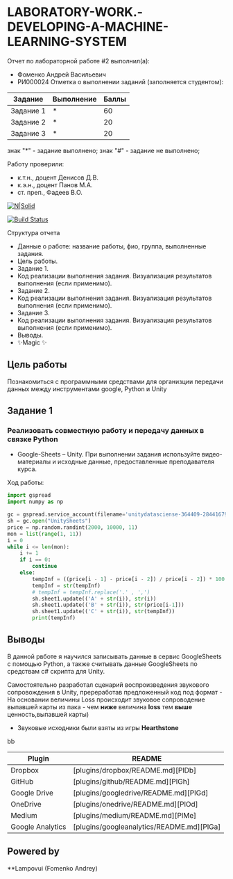 # LABORATORY-WORK.-DEVELOPING-A-MACHINE-LEARNING-SYSTEM
Отчет по лабораторной работе #2 выполнил(а):
- Фоменко Андрей Васильевич
- РИ000024
Отметка о выполнении заданий (заполняется студентом):

| Задание | Выполнение | Баллы |
| ------ | ------ | ------ |
| Задание 1 | * | 60 |
| Задание 2 | * | 20 |
| Задание 3 | * | 20 |

знак "*" - задание выполнено; знак "#" - задание не выполнено;

Работу проверили:
- к.т.н., доцент Денисов Д.В.
- к.э.н., доцент Панов М.А.
- ст. преп., Фадеев В.О.

[![N|Solid](https://cldup.com/dTxpPi9lDf.thumb.png)](https://nodesource.com/products/nsolid)

[![Build Status](https://travis-ci.org/joemccann/dillinger.svg?branch=master)](https://travis-ci.org/joemccann/dillinger)

Структура отчета

- Данные о работе: название работы, фио, группа, выполненные задания.
- Цель работы.
- Задание 1.
- Код реализации выполнения задания. Визуализация результатов выполнения (если применимо).
- Задание 2.
- Код реализации выполнения задания. Визуализация результатов выполнения (если применимо).
- Задание 3.
- Код реализации выполнения задания. Визуализация результатов выполнения (если применимо).
- Выводы.
- ✨Magic ✨

## Цель работы
Познакомиться с программными средствами для организции
передачи данных между инструментами google, Python и Unity

## Задание 1
### Реализовать совместную работу и передачу данных в связке Python
- Google-Sheets – Unity. При выполнении задания используйте видео-материалы и
исходные данные, предоставленные преподавателя курса.

Ход работы:

```py
import gspread
import numpy as np

gc = gspread.service_account(filename='unitydatasciense-364409-28441679f719.json')
sh = gc.open("UnitySheets")
price = np.random.randint(2000, 10000, 11)
mon = list(range(1, 11))
i = 0
while i <= len(mon):
    i += 1
    if i == 0:
        continue
    else:
        tempInf = ((price[i - 1] - price[i - 2]) / price[i - 2]) * 100
        tempInf = str(tempInf)
        # tempInf = tempInf.replace('.' , ',')
        sh.sheet1.update(('A' + str(i)), str(i))
        sh.sheet1.update(('B' + str(i)), str(price[i-1]))
        sh.sheet1.update(('C' + str(i)), str(tempInf))
        print(tempInf)

```
## Выводы

В данной рвботе я научился записывать данные в сервис GoogleSheets с помощью Python, а также считывать данные GoogleSheets по средствам c# скрипта для Unity. 

Самостоятельно разработал сценарий воспроизведения звукового
сопровождения в Unity, пререработав предложенный код под формат - На основании величины Loss происходит звуковое сопроводение выпавшей карты из пака - чем **ниже** величина **loss** тем **выше** ценность,выпавшей карты)

- Звуковые исходники были взяты из игры **Hearthstone**

bb

| Plugin | README |
| ------ | ------ |
| Dropbox | [plugins/dropbox/README.md][PlDb] |
| GitHub | [plugins/github/README.md][PlGh] |
| Google Drive | [plugins/googledrive/README.md][PlGd] |
| OneDrive | [plugins/onedrive/README.md][PlOd] |
| Medium | [plugins/medium/README.md][PlMe] |
| Google Analytics | [plugins/googleanalytics/README.md][PlGa] |

## Powered by

**Lampovui (Fomenko Andrey)
